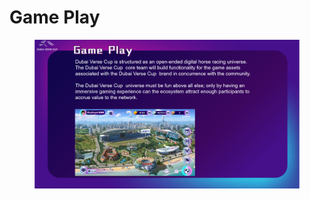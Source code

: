 # Game Play

<figure><img src="../.gitbook/assets/page2.png" alt=""><figcaption></figcaption></figure>
